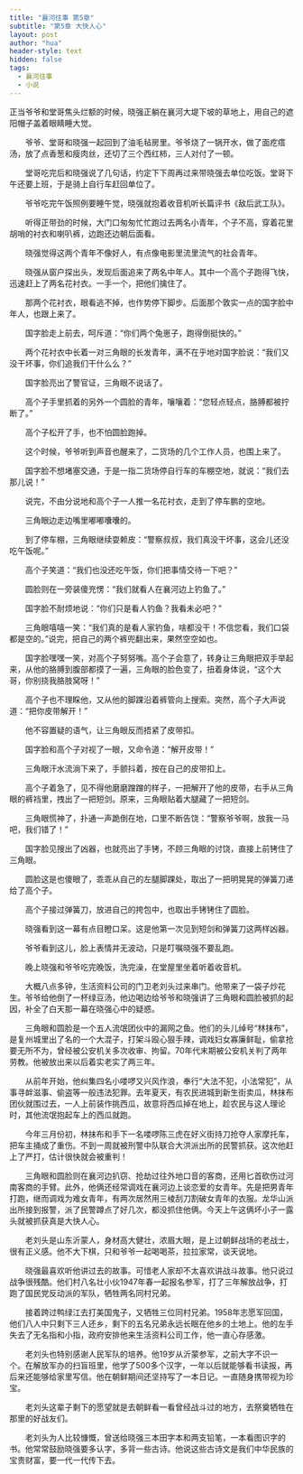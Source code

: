 ```yaml
---
title: "襄河往事 第5章"
subtitle: "第5章 大快人心"
layout: post
author: "hua"
header-style: text
hidden: false
tags:
  - 襄河往事
  - 小说
---
```


正当爷爷和堂哥焦头烂额的时候，晓强正躺在襄河大堤下坡的草地上，用自己的遮阳帽子盖着眼睛睡大觉。

　　爷爷、堂哥和晓强一起回到了油毛毡房里。爷爷烧了一锅开水，做了面疙瘩汤，放了点香葱和瘦肉丝，还切了三个西红柿，三人对付了一顿。

　　堂哥吃完后和晓强说了几句话，约定下下周再过来带晓强去单位吃饭。堂哥下午还要上班，于是骑上自行车赶回单位了。

　　爷爷吃完午饭照例要睡午觉，晓强就抱着收音机听长篇评书《敌后武工队》。

　　听得正带劲的时候，大门口匆匆忙忙跑过去两名小青年，个子不高，穿着花里胡哨的衬衣和喇叭裤，边跑还边朝后面看。

　　晓强觉得这两个青年不像好人，有点像电影里流里流气的社会青年。

　　晓强从窗户探出头，发现后面追来了两名中年人。其中一个高个子跑得飞快，迅速赶上了两名花衬衣。一手一个，把他们擒住了。

　　那两个花衬衣，眼看逃不掉，也作势停下脚步。后面那个敦实一点的国字脸中年人，也跟上来了。

　　国字脸走上前去，呵斥道：“你们两个兔崽子，跑得倒挺快的。”

　　两个花衬衣中长着一对三角眼的长发青年，满不在乎地对国字脸说：“我们又没干坏事，你们追我们干什么么？”

　　国字脸亮出了警官证，三角眼不说话了。

　　高个子手里抓着的另外一个圆脸的青年，嚷嚷着：“您轻点轻点，胳膊都被拧断了。”

　　高个子松开了手，也不怕圆脸跑掉。

　　这个时候，爷爷听到声音也醒来了，二货场的几个工作人员，也围上来了。

　　国字脸不想堵塞交通，于是一指二货场停自行车的车棚空地，就说：“我们去那儿说！”

　　说完，不由分说地和高个子一人推一名花衬衣，走到了停车鹏的空地。

　　三角眼边走边嘴里嘟嘟囔囔的。

　　到了停车棚，三角眼继续耍赖皮：“警察叔叔，我们真没干坏事，这会儿还没吃午饭呢。”

　　高个子笑道：“我们也没还吃午饭，你们把事情交待一下吧？”

　　圆脸则在一旁装傻充愣：“我们就看人在襄河边上钓鱼了。”

　　国字脸不耐烦地说：“你们只是看人钓鱼？我看未必吧？”

　　三角眼嘻嘻一笑：“我们真的是看人家钓鱼，啥都没干！不信您看，我们口袋都是空的。”说完，把自己的两个裤兜翻出来，果然空空如也。

　　国字脸嘿嘿一笑，对高个子努努嘴。高个子会意了，转身让三角眼把双手举起来，从他的胳膊到腹部都摸了一遍，三角眼的脸色变了，扭着身体说，“这个大哥，你别挠我胳肢窝呀！”

　　高个子也不理睬他，又从他的脚踝沿着裤管向上搜索。突然，高个子大声说道：“把你皮带解开！”

　　他不容置疑的语气，让三角眼反而捂紧了皮带扣。

　　国字脸和高个子对视了一眼，又命令道：“解开皮带！”

　　三角眼汗水流淌下来了，手颤抖着，按在自己的皮带扣上。

　　高个子着急了，见不得他磨磨蹭蹭的样子，一把解开了他的皮带，右手从三角眼的裤裆里，拽出了一把短剑。原来，三角眼贴着大腿藏了一把短剑。

　　三角眼慌神了，扑通一声跪倒在地，口里不断告饶：“警察爷爷啊，放我一马吧，我们错了！”

　　国字脸见搜出了凶器，也就亮出了手铐，不顾三角眼的讨饶，直接上前铐住了三角眼。

　　圆脸这是也傻眼了，乖乖从自己的左腿脚踝处，取出了一把明晃晃的弹簧刀递给了高个子。

　　高个子接过弹簧刀，放进自己的挎包中，也取出手铐铐住了圆脸。

　　晓强看到这一幕有点目瞪口呆。这是他第一次见到短剑和弹簧刀这两样凶器。

　　爷爷看到这儿，脸上表情并无波动，只是叮嘱晓强不要乱跑。

　　晚上晓强和爷爷吃完晚饭，洗完澡，在堂屋里坐着听着收音机。

　　大概八点多钟，生活资料公司的门卫老刘头过来串门。他带来了一袋子炒花生。爷爷给他倒了一杯绿豆汤，他边喝边给爷爷和晓强讲了三角眼和圆脸被抓的起因，补全了白天那一幕在晓强心中的疑惑。

　　三角眼和圆脸是一个五人流氓团伙中的漏网之鱼。他们的头儿绰号“林抹布”，是复州城里出了名的一个大混子，打架斗殴心狠手辣，调戏妇女寡廉鲜耻，偷拿抢要无所不为，曾经被公安机关多次收审、拘留。70年代末期被公安机关判了两年劳教。他被放出来以后着实老实了两三年。

　　从前年开始，他纠集四名小喽啰又兴风作浪，奉行“大法不犯，小法常犯”，从事寻衅滋事、偷盗等一般违法犯罪。去年夏天，有农民进城到新生街卖瓜，林抹布团伙就围过去，一人上前装作挑西瓜，故意将西瓜掉在地上，趁农民与这人理论时，其他流氓抱起车上的西瓜就跑。

　　今年三月份初，林抹布和手下一名喽啰陈三虎在好义街持刀抢夺人家摩托车，把车主捅成了重伤。不到一周就被刑警中队联合大洪派出所的民警抓获。这次他赶上了严打，估计很快就会被重判！

　　三角眼和圆脸则在襄河边扒窃、抢劫过往外地口音的客商，还用匕首砍伤过河南客商的手臂。此外，他俩还经常调戏在襄河边上谈恋爱的女青年。先是把男青年打跑，继而调戏为难女青年，有两次居然用三棱刮刀割破女青年的衣服。龙华山派出所接到报警，派了民警蹲点了好几次，都没抓住他俩。今天上午这俩坏小子一露头就被抓获真是大快人心。

　　老刘头是山东沂蒙人，身材高大健壮，浓眉大眼，是上过朝鲜战场的老战士，很有正义感。他不大下棋，只和爷爷一起喝喝茶，拉拉家常，谈天说地。

　　晓强最喜欢听他讲过去的故事。可惜老人家却不太喜欢讲战斗故事。他只说过战争很残酷。他们村八名壮小伙1947年春一起报名参军，打了三年解放战争，打跑了国民党反动派的军队，牺牲两名同村兄弟。

　　接着跨过鸭绿江去打美国鬼子，又牺牲三位同村兄弟。1958年志愿军回国，他们八人中只剩下三人还乡，剩下的五名兄弟永远长眠在他乡的土地上。他的左手失去了无名指和小指，政府安排他来生活资料公司工作，他一直心存感激。

　　老刘头也特别感谢人民军队的培养。他19岁从沂蒙参军，之前大字不识一个。在解放军办的扫盲班里，他学了500多个汉字，一年以后就能够看书读报，再后来还能够给家里写信。他在朝鲜期间还坚持写了一本日记。一直随身携带视为珍宝。

　　老刘头这辈子剩下的愿望就是去朝鲜看一看曾经战斗过的地方，去祭奠牺牲在那里的好战友们。

　　老刘头为人比较慷慨，曾送给晓强三本田字本和两支铅笔，一本看图识字的书。他常常鼓励晓强要多认字，多背一些古诗。他说这些古诗文是我们中华民族的宝贵财富，要一代一代传下去。
